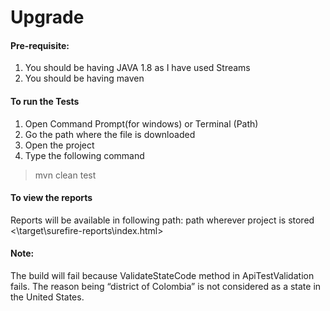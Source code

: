 # Upgrade

#### Pre-requisite:
1.	You should be having JAVA 1.8 as I have used Streams
2.	You should be having maven

#### To run the Tests
1. Open Command Prompt(for windows) or Terminal (Path) 
2. Go the path where the file is downloaded
3. Open the project
4. Type the following command
>mvn clean test


#### To view the reports
Reports will be available in following path:
path wherever project is stored <\target\surefire-reports\index.html>



#### Note:
The build will fail because ValidateStateCode method in ApiTestValidation fails. 
The reason being “district of Colombia” is not considered as a state in the United States. 
